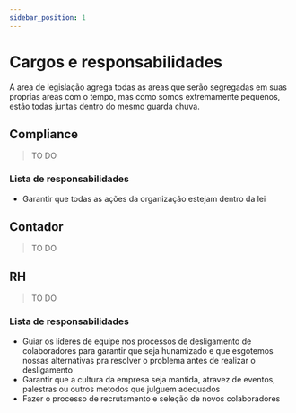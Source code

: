 ```yaml
---
sidebar_position: 1
---
```


# Cargos e responsabilidades

A area de legislação agrega todas as areas que serão segregadas em suas proprias areas com o tempo, mas como somos extremamente pequenos, estão todas juntas dentro do mesmo guarda chuva.

## Compliance

> TO DO

<!--
### Necessario para ocupar o cargo

- Faculdade de direito concluida
- Autorização da OAB para exercer a profissão
- -->

### Lista de responsabilidades

- Garantir que todas as ações da organização estejam dentro da lei

## Contador

> TO DO

## RH

> TO DO

<!--
### Necessario para ocupar o cargo

- Faculdade de psicologia **ou experiencia similar**
- -->

### Lista de responsabilidades

- Guiar os líderes de equipe nos processos de desligamento de colaboradores para garantir que seja hunamizado e que esgotemos nossas alternativas pra resolver o problema antes de realizar o desligamento
- Garantir que a cultura da empresa seja mantida, atravez de eventos, palestras ou outros metodos que julguem adequados
- Fazer o processo de recrutamento e seleção de novos colaboradores
